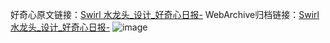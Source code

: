 好奇心原文链接：[Swirl 水龙头_设计_好奇心日报-](https://www.qdaily.com/articles/7230.html)
WebArchive归档链接：[Swirl 水龙头_设计_好奇心日报-](http://web.archive.org/web/20190623172119/https://www.qdaily.com/articles/7230.html)
![image](http://ww3.sinaimg.cn/large/007d5XDply1g3x0bpenscj30u02c2k3y)